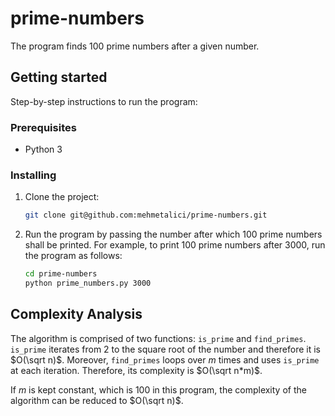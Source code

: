 # prime-numbers
The program finds 100 prime numbers after a given number.

## Getting started
Step-by-step instructions to run the program:
### Prerequisites
- Python 3

### Installing
1. Clone the project:
    ```bash
    git clone git@github.com:mehmetalici/prime-numbers.git
    ```
2. Run the program by passing the number after which 100 prime numbers shall be printed. For example, to print 100 prime numbers after 3000, run the program as follows:
    ```bash
    cd prime-numbers
    python prime_numbers.py 3000
    ```

## Complexity Analysis
The algorithm is comprised of two functions: `is_prime` and `find_primes`. `is_prime` iterates from 2 to the square root of the number and therefore it is $O(\sqrt n)$. Moreover, `find_primes` loops over $m$ times and uses `is_prime` at each iteration. Therefore, its complexity is $O(\sqrt n*m)$. 

If $m$ is kept constant, which is 100 in this program, the complexity of the algorithm can be reduced to $O(\sqrt n)$.   

